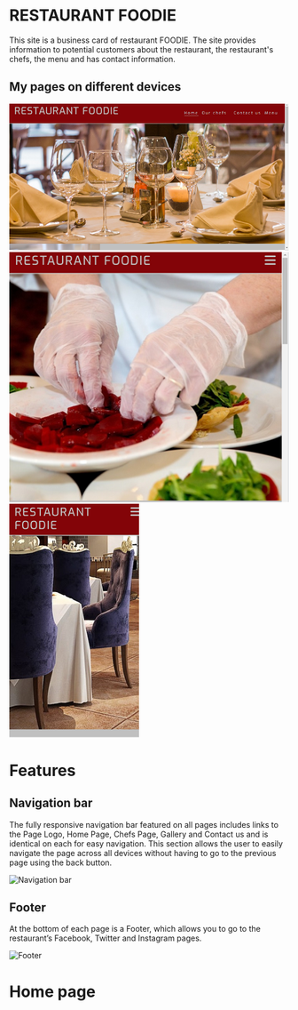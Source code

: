 # RESTAURANT FOODIE

This site is a business card of restaurant FOODIE. The site provides information to potential customers about the restaurant, the restaurant's chefs, the menu and has contact information.

## My pages on different devices

![Home page laptop](/assets/images/image-laptop.png)
![Chefs page tablet](/assets/images/image-tablet.png)
![Contact us page phone](/assets/images/image-phone.png)

# Features

## Navigation bar

The fully responsive navigation bar featured on all pages includes links to the Page Logo, Home Page, Chefs Page, Gallery and Contact us and is identical on each for easy navigation.
This section allows the user to easily navigate the page across all devices without having to go to the previous page using the back button.

![Navigation bar](/assets/images/image-navigation-bar)

## Footer

At the bottom of each page is a Footer, which allows you to go to the restaurant’s Facebook, Twitter and Instagram pages.

![Footer](/assets/images/image-footer)

# Home page

